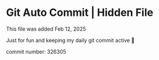 # Git Auto Commit | Hidden File

This file was added Feb 12, 2025

Just for fun and keeping my daily git commit active 🤪

commit number: 326305
